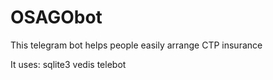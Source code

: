 # OSAGObot
This telegram bot helps people easily arrange  CTP insurance

It uses: 
  sqlite3
  vedis
  telebot
